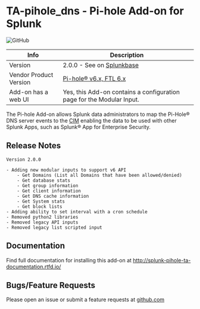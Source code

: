 # TA-pihole_dns - Pi-hole Add-on for Splunk

![GitHub](https://img.shields.io/github/license/zachchristensen28/TA-pihole_dns)

Info | Description
------|----------
Version | 2.0.0 - See on [Splunkbase](https://splunkbase.splunk.com/app/4505/)
Vendor Product Version | [Pi-hole® v6.x, FTL 6.x](https://pi-hole.net/)
Add-on has a web UI | Yes, this Add-on contains a configuration page for the Modular Input.

The Pi-hole Add-on allows Splunk data administrators to map the Pi-Hole® DNS server events to the [CIM](https://docs.splunk.com/Splexicon:CommonInformationModel) enabling the data to be used with other Splunk Apps, such as Splunk® App for Enterprise Security.

## Release Notes

```TEXT
Version 2.0.0

- Adding new modular inputs to support v6 API
    - Get Domains (List all Domains that have been allowed/denied)
    - Get database stats
    - Get group information
    - Get client information
    - Get DNS cache information
    - Get System stats
    - Get block lists
- Adding ability to set interval with a cron schedule
- Removed python2 libraries
- Removed legacy API inputs
- Removed legacy list scripted input
```
## Documentation

Find full documentation for installing this add-on at http://splunk-pihole-ta-documentation.rtfd.io/

## Bugs/Feature Requests

Please open an issue or submit a feature requests at [github.com](https://github.com/ZachChristensen28/TA-pihole_dns)
